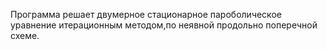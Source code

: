 Программа решает двумерное стационарное пароболическое уравнение итерационным методом,по неявной продольно поперечной схеме. 
